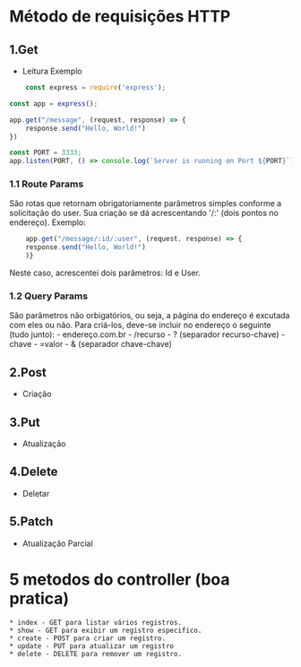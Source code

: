 # Método de requisições HTTP
## 1.Get
- Leitura
Exemplo
```js
    const express = require('express');

const app = express();

app.get("/message", (request, response) => {
    response.send("Hello, World!")
})

const PORT = 3333;
app.listen(PORT, () => console.log(`Server is running on Port ${PORT}`));
```
### 1.1 Route Params
São rotas que retornam obrigatoriamente parâmetros simples conforme a solicitação do user. Sua criação se dá acrescentando '/:' (dois pontos no endereço). Exemplo:

```js
    app.get("/message/:id/:user", (request, response) => {
    response.send("Hello, World!")
    )}
```
Neste caso, acrescentei dois parâmetros: Id e User.

### 1.2 Query Params
São parâmetros não orbigatórios, ou seja, a página do endereço é excutada com eles ou não. Para criá-los, deve-se incluir no endereço o seguinte (tudo junto):
    - endereço.com.br
    - /recurso
    - ? (separador recurso-chave)
    - chave
    - =valor
    - & (separador chave-chave)

## 2.Post
- Criação
## 3.Put
- Atualização
## 4.Delete
- Deletar
## 5.Patch
- Atualização Parcial

# 5 metodos do controller (boa pratica)
    * index - GET para listar vários registros.
    * show - GET para exibir um registro especifico.
    * create - POST para criar um registro.
    * update - PUT para atualizar um registro
    * delete - DELETE para remover um registro.